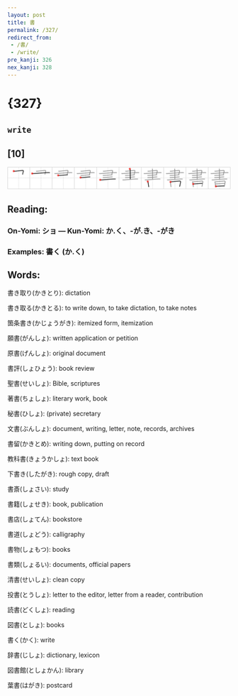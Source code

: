 ```yaml
---
layout: post
title: 書
permalink: /327/
redirect_from:
 - /書/
 - /write/
pre_kanji: 326
nex_kanji: 328
---
```


# {327}

## `write`

## [10]

<div class="stroke"><img src="../images/E69BB8.png" /></div>

## Reading:

### On-Yomi: ショ &mdash; Kun-Yomi: か.く、-が.き、-がき

### Examples: 書く (か.く)

## Words:

書き取り(かきとり): dictation

書き取る(かきとる): to write down, to take dictation, to take notes

箇条書き(かじょうがき): itemized form, itemization

願書(がんしょ): written application or petition

原書(げんしょ): original document

書評(しょひょう): book review

聖書(せいしょ): Bible, scriptures

著書(ちょしょ): literary work, book

秘書(ひしょ): (private) secretary

文書(ぶんしょ): document, writing, letter, note, records, archives

書留(かきとめ): writing down, putting on record

教科書(きょうかしょ): text book

下書き(したがき): rough copy, draft

書斎(しょさい): study

書籍(しょせき): book, publication

書店(しょてん): bookstore

書道(しょどう): calligraphy

書物(しょもつ): books

書類(しょるい): documents, official papers

清書(せいしょ): clean copy

投書(とうしょ): letter to the editor, letter from a reader, contribution

読書(どくしょ): reading

図書(としょ): books

書く(かく): write

辞書(じしょ): dictionary, lexicon

図書館(としょかん): library

葉書(はがき): postcard
